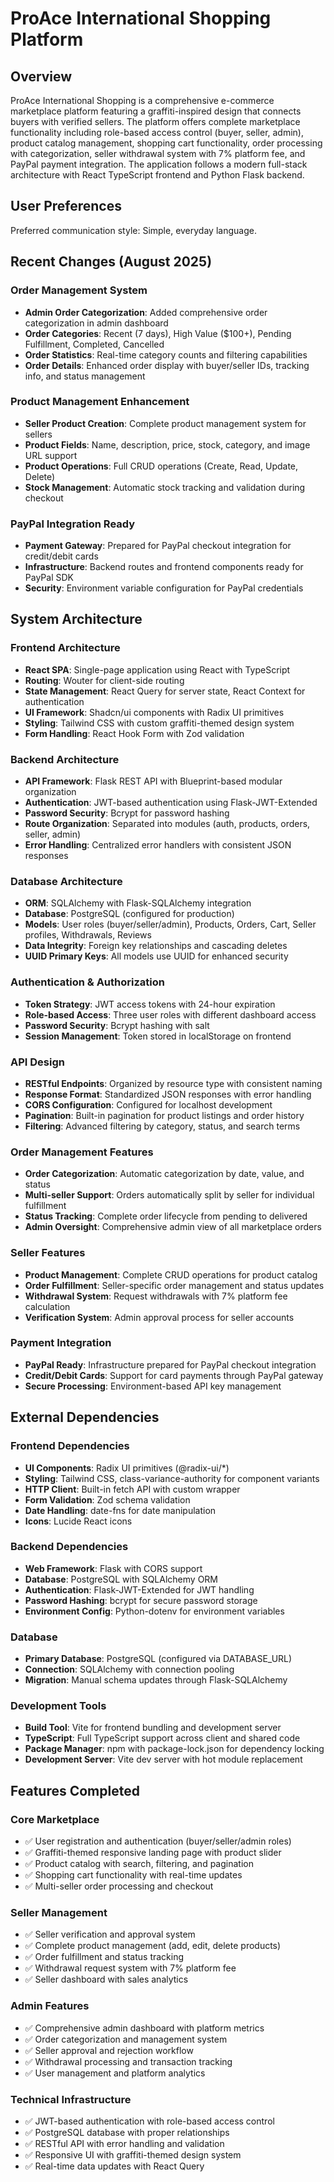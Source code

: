 # ProAce International Shopping Platform

## Overview

ProAce International Shopping is a comprehensive e-commerce marketplace platform featuring a graffiti-inspired design that connects buyers with verified sellers. The platform offers complete marketplace functionality including role-based access control (buyer, seller, admin), product catalog management, shopping cart functionality, order processing with categorization, seller withdrawal system with 7% platform fee, and PayPal payment integration. The application follows a modern full-stack architecture with React TypeScript frontend and Python Flask backend.

## User Preferences

Preferred communication style: Simple, everyday language.

## Recent Changes (August 2025)

### Order Management System
- **Admin Order Categorization**: Added comprehensive order categorization in admin dashboard
- **Order Categories**: Recent (7 days), High Value ($100+), Pending Fulfillment, Completed, Cancelled
- **Order Statistics**: Real-time category counts and filtering capabilities
- **Order Details**: Enhanced order display with buyer/seller IDs, tracking info, and status management

### Product Management Enhancement
- **Seller Product Creation**: Complete product management system for sellers
- **Product Fields**: Name, description, price, stock, category, and image URL support
- **Product Operations**: Full CRUD operations (Create, Read, Update, Delete)
- **Stock Management**: Automatic stock tracking and validation during checkout

### PayPal Integration Ready
- **Payment Gateway**: Prepared for PayPal checkout integration for credit/debit cards
- **Infrastructure**: Backend routes and frontend components ready for PayPal SDK
- **Security**: Environment variable configuration for PayPal credentials

## System Architecture

### Frontend Architecture
- **React SPA**: Single-page application using React with TypeScript
- **Routing**: Wouter for client-side routing
- **State Management**: React Query for server state, React Context for authentication
- **UI Framework**: Shadcn/ui components with Radix UI primitives
- **Styling**: Tailwind CSS with custom graffiti-themed design system
- **Form Handling**: React Hook Form with Zod validation

### Backend Architecture
- **API Framework**: Flask REST API with Blueprint-based modular organization
- **Authentication**: JWT-based authentication using Flask-JWT-Extended
- **Password Security**: Bcrypt for password hashing
- **Route Organization**: Separated into modules (auth, products, orders, seller, admin)
- **Error Handling**: Centralized error handlers with consistent JSON responses

### Database Architecture
- **ORM**: SQLAlchemy with Flask-SQLAlchemy integration
- **Database**: PostgreSQL (configured for production)
- **Models**: User roles (buyer/seller/admin), Products, Orders, Cart, Seller profiles, Withdrawals, Reviews
- **Data Integrity**: Foreign key relationships and cascading deletes
- **UUID Primary Keys**: All models use UUID for enhanced security

### Authentication & Authorization
- **Token Strategy**: JWT access tokens with 24-hour expiration
- **Role-based Access**: Three user roles with different dashboard access
- **Password Security**: Bcrypt hashing with salt
- **Session Management**: Token stored in localStorage on frontend

### API Design
- **RESTful Endpoints**: Organized by resource type with consistent naming
- **Response Format**: Standardized JSON responses with error handling
- **CORS Configuration**: Configured for localhost development
- **Pagination**: Built-in pagination for product listings and order history
- **Filtering**: Advanced filtering by category, status, and search terms

### Order Management Features
- **Order Categorization**: Automatic categorization by date, value, and status
- **Multi-seller Support**: Orders automatically split by seller for individual fulfillment
- **Status Tracking**: Complete order lifecycle from pending to delivered
- **Admin Oversight**: Comprehensive admin view of all marketplace orders

### Seller Features
- **Product Management**: Complete CRUD operations for product catalog
- **Order Fulfillment**: Seller-specific order management and status updates
- **Withdrawal System**: Request withdrawals with 7% platform fee calculation
- **Verification System**: Admin approval process for seller accounts

### Payment Integration
- **PayPal Ready**: Infrastructure prepared for PayPal checkout integration
- **Credit/Debit Cards**: Support for card payments through PayPal gateway
- **Secure Processing**: Environment-based API key management

## External Dependencies

### Frontend Dependencies
- **UI Components**: Radix UI primitives (@radix-ui/*)
- **Styling**: Tailwind CSS, class-variance-authority for component variants
- **HTTP Client**: Built-in fetch API with custom wrapper
- **Form Validation**: Zod schema validation
- **Date Handling**: date-fns for date manipulation
- **Icons**: Lucide React icons

### Backend Dependencies
- **Web Framework**: Flask with CORS support
- **Database**: PostgreSQL with SQLAlchemy ORM
- **Authentication**: Flask-JWT-Extended for JWT handling
- **Password Hashing**: bcrypt for secure password storage
- **Environment Config**: Python-dotenv for environment variables

### Database
- **Primary Database**: PostgreSQL (configured via DATABASE_URL)
- **Connection**: SQLAlchemy with connection pooling
- **Migration**: Manual schema updates through Flask-SQLAlchemy

### Development Tools
- **Build Tool**: Vite for frontend bundling and development server
- **TypeScript**: Full TypeScript support across client and shared code
- **Package Manager**: npm with package-lock.json for dependency locking
- **Development Server**: Vite dev server with hot module replacement

## Features Completed

### Core Marketplace
- ✅ User registration and authentication (buyer/seller/admin roles)
- ✅ Graffiti-themed responsive landing page with product slider
- ✅ Product catalog with search, filtering, and pagination
- ✅ Shopping cart functionality with real-time updates
- ✅ Multi-seller order processing and checkout

### Seller Management
- ✅ Seller verification and approval system
- ✅ Complete product management (add, edit, delete products)
- ✅ Order fulfillment and status tracking
- ✅ Withdrawal request system with 7% platform fee
- ✅ Seller dashboard with sales analytics

### Admin Features
- ✅ Comprehensive admin dashboard with platform metrics
- ✅ Order categorization and management system
- ✅ Seller approval and rejection workflow
- ✅ Withdrawal processing and transaction tracking
- ✅ User management and platform analytics

### Technical Infrastructure
- ✅ JWT-based authentication with role-based access control
- ✅ PostgreSQL database with proper relationships
- ✅ RESTful API with error handling and validation
- ✅ Responsive UI with graffiti-themed design system
- ✅ Real-time data updates with React Query